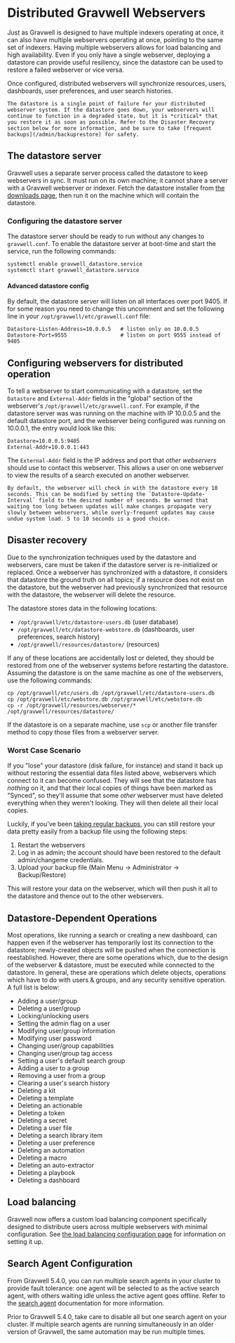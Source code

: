 # Distributed Gravwell Webservers

Just as Gravwell is designed to have multiple indexers operating at once, it can also have multiple webservers operating at once, pointing to the same set of indexers. Having multiple webservers allows for load balancing and high availability. Even if you only have a single webserver, deploying a datastore can provide useful resiliency, since the datastore can be used to restore a failed webserver or vice versa.

Once configured, distributed webservers will synchronize resources, users, dashboards, user preferences, and user search histories.

```{note}
The datastore is a single point of failure for your distributed webserver system. If the datastore goes down, your webservers will continue to function in a degraded state, but it is *critical* that you restore it as soon as possible. Refer to the Disaster Recovery section below for more information, and be sure to take [frequent backups](/admin/backuprestore) for safety.
```

## The datastore server

Gravwell uses a separate server process called the datastore to keep webservers in sync. It must run on its own machine; it cannot share a server with a Gravwell webserver or indexer. Fetch the datastore installer from [the downloads page](/quickstart/downloads), then run it on the machine which will contain the datastore.

### Configuring the datastore server

The datastore server should be ready to run without any changes to `gravwell.conf`. To enable the datastore server at boot-time and start the service, run the following commands:

```
systemctl enable gravwell_datastore.service
systemctl start gravwell_datastore.service
```

#### Advanced datastore config

By default, the datastore server will listen on all interfaces over port 9405. If for some reason you need to change this uncomment and set the following line in your `/opt/gravwell/etc/gravwell.conf` file:

```
Datastore-Listen-Address=10.0.0.5	# listen only on 10.0.0.5
Datastore-Port=9555					# listen on port 9555 instead of 9405
```

## Configuring webservers for distributed operation

To tell a webserver to start communicating with a datastore, set the `Datastore` and `External-Addr` fields in the "global" section of the webserver's `/opt/gravwell/etc/gravwell.conf`. For example, if the datastore server was was running on the machine with IP 10.0.0.5 and the default datastore port, and the webserver being configured was running on 10.0.0.1, the entry would look like this:

```
Datastore=10.0.0.5:9405
External-Addr=10.0.0.1:443
```

The `External-Addr` field is the IP address and port that *other webservers* should use to contact this webserver. This allows a user on one webserver to view the results of a search executed on another webserver.

```{note}
By default, the webserver will check in with the datastore every 10 seconds. This can be modified by setting the `Datastore-Update-Interval` field to the desired number of seconds. Be warned that waiting too long between updates will make changes propagate very slowly between webservers, while overly-frequent updates may cause undue system load. 5 to 10 seconds is a good choice.
```

## Disaster recovery

Due to the synchronization techniques used by the datastore and webservers, care must be taken if the datastore server is re-initialized or replaced. Once a webserver has synchronized with a datastore, it considers that datastore the ground truth on all topics; if a resource does not exist on the datastore, but the webserver had previously synchronized that resource with the datastore, the webserver will delete the resource.

The datastore stores data in the following locations:

* `/opt/gravwell/etc/datastore-users.db` (user database)
* `/opt/gravwell/etc/datastore-webstore.db` (dashboards, user preferences, search history)
* `/opt/gravwell/resources/datastore/` (resources)

If any of these locations are accidentally lost or deleted, they should be restored from one of the webserver systems before restarting the datastore. Assuming the datastore is on the same machine as one of the webservers, use the following commands:

```
cp /opt/gravwell/etc/users.db /opt/gravwell/etc/datastore-users.db
cp /opt/gravwell/etc/webstore.db /opt/gravwell/etc/webstore.db
cp -r /opt/gravwell/resources/webserver/* /opt/gravwell/resources/datastore/
```

If the datastore is on a separate machine, use `scp` or another file transfer method to copy those files from a webserver server.

### Worst Case Scenario

If you "lose" your datastore (disk failure, for instance) and stand it back up without restoring the essential data files listed above, webservers which connect to it can become confused. They will see that the datastore has *nothing* on it, and that their local copies of things have been marked as "Synced", so they'll assume that some *other* webserver must have deleted everything when they weren't looking. They will then delete all their local copies.

Luckily, if you've been [taking regular backups](/admin/backuprestore), you can still restore your data pretty easily from a backup file using the following steps:

1. Restart the webservers
2. Log in as admin; the account should have been restored to the default admin/changeme credentials.
3. Upload your backup file (Main Menu -> Administrator -> Backup/Restore)

This will restore your data on the webserver, which will then push it all to the datastore and thence out to the other webservers.

## Datastore-Dependent Operations

Most operations, like running a search or creating a new dashboard, can happen even if the webserver has temporarily lost its connection to the datastore; newly-created objects will be pushed when the connection is reestablished. However, there are some operations which, due to the design of the webserver & datastore, must be executed while connected to the datastore. In general, these are operations which delete objects, operations which have to do with users & groups, and any security sensitive operation. A full list is below:

* Adding a user/group
* Deleting a user/group
* Locking/unlocking users
* Setting the admin flag on a user
* Modifying user/group information
* Modifying user password
* Changing user/group capabilities
* Changing user/group tag access
* Setting a user's default search group
* Adding a user to a group
* Removing a user from a group
* Clearing a user's search history
* Deleting a kit
* Deleting a template
* Deleting an actionable
* Deleting a token
* Deleting a secret
* Deleting a user file
* Deleting a search library item
* Deleting a user preference
* Deleting an automation
* Deleting a macro
* Deleting an auto-extractor
* Deleting a playbook
* Deleting a dashboard

## Load balancing

Gravwell now offers a custom load balancing component specifically designed to distribute users across multiple webservers with minimal configuration. See [the load balancing configuration page](loadbalancer) for information on setting it up.

## Search Agent Configuration

From Gravwell 5.4.0, you can run multiple search agents in your cluster to provide fault tolerance: one agent will be selected to as the active search agent, with others waiting idle unless the active agent goes offline. Refer to the [search agent](/scripting/searchagent) documentation for more information.

Prior to Gravwell 5.4.0, take care to disable all but one search agent on your cluster. If multiple search agents are running simultaneously in an older version of Gravwell, the same automation may be run multiple times.
